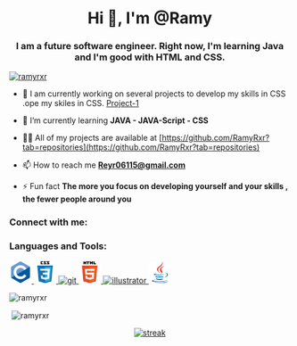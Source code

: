 <h1 align="center">Hi 👋, I'm @Ramy</h1>
<h3 align="center">I am a future software engineer. Right now, I'm learning Java and I'm good with HTML and CSS.</h3>

<p align="left"> <a href="https://github.com/ryo-ma/github-profile-trophy"><img src="https://github-profile-trophy.vercel.app/?username=ramyrxr" alt="ramyrxr" /></a> </p>

- 🔭 I am currently working on several projects to develop my skills in CSS .ope my skiles in CSS. [Project-1](https://ramyrxr.github.io/Project-3/)

- 🌱 I’m currently learning **JAVA - JAVA-Script - CSS**

- 👨‍💻 All of my projects are available at [https://github.com/RamyRxr?tab=repositories](https://github.com/RamyRxr?tab=repositories)

- 📫 How to reach me **Reyr06115@gmail.com**

- ⚡ Fun fact **The more you focus on developing yourself and your skills , the fewer people around you**

<h3 align="left">Connect with me:</h3>
<p align="left">
</p>

<h3 align="left">Languages and Tools:</h3>
<p align="left"> <a href="https://www.cprogramming.com/" target="_blank" rel="noreferrer"> <img src="https://raw.githubusercontent.com/devicons/devicon/master/icons/c/c-original.svg" alt="c" width="40" height="40"/> </a> <a href="https://www.w3schools.com/css/" target="_blank" rel="noreferrer"> <img src="https://raw.githubusercontent.com/devicons/devicon/master/icons/css3/css3-original-wordmark.svg" alt="css3" width="40" height="40"/> </a> <a href="https://git-scm.com/" target="_blank" rel="noreferrer"> <img src="https://www.vectorlogo.zone/logos/git-scm/git-scm-icon.svg" alt="git" width="40" height="40"/> </a> <a href="https://www.w3.org/html/" target="_blank" rel="noreferrer"> <img src="https://raw.githubusercontent.com/devicons/devicon/master/icons/html5/html5-original-wordmark.svg" alt="html5" width="40" height="40"/> </a> <a href="https://www.adobe.com/in/products/illustrator.html" target="_blank" rel="noreferrer"> <img src="https://www.vectorlogo.zone/logos/adobe_illustrator/adobe_illustrator-icon.svg" alt="illustrator" width="40" height="40"/> </a> <a href="https://www.java.com" target="_blank" rel="noreferrer"> <img src="https://raw.githubusercontent.com/devicons/devicon/master/icons/java/java-original.svg" alt="java" width="40" height="40"/> </a> </p>

<p><img align="left" src="https://github-readme-stats.vercel.app/api/top-langs?username=ramyrxr&show_icons=true&locale=en&layout=compact" alt="ramyrxr" /></p>

<br>

<p>&nbsp;<img align="center" src="https://github-readme-stats.vercel.app/api?username=ramyrxr&show_icons=true&locale=en" alt="ramyrxr" /></p>




<p align="center">
  <a href="https://github.com/RamyRxr">      
<img title="stats" alt="streak" src="https://github-readme-streak-stats.herokuapp.com/?user=RamyRxr&theme=dark&hide_border=true&stroke=f53b3b"/>
</a> 
</p>


<!---
RamyRxr/RamyRxr is a ✨ special ✨ repository because its `README.md` (this file) appears on your GitHub profile.
You can click the Preview link to take a look at your changes.
--->
